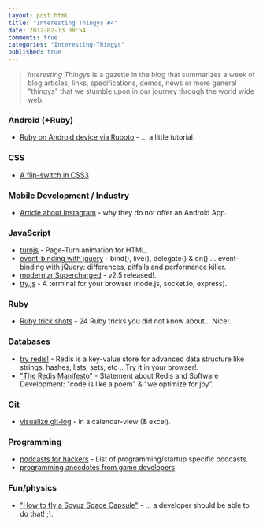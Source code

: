 ```yaml
---
layout: post.html
title: "Interesting Thingys #4"
date: 2012-02-13 08:54
comments: true
categories: "Interesting-Thingys"
published: true
---
```


> _Interesting Thingys_ is a gazette in the blog that summarizes a week of blog articles, links, specifications, demos, news or more general "thingys" that we stumble upon in our journey through the world wide web.

### Android (+Ruby)
- [Ruby on Android device via Ruboto](http://rubysource.com/ruboto-rubys-and-androids-first-born/) - ... a little tutorial.

<!-- more -->

### CSS
- [A flip-switch in CSS3](http://colintoh.com/css3-flip-switch)


### Mobile Development / Industry
- [Article about Instagram](http://gizmodo.com/5878942) - why they do not offer an Android App.


### JavaScript
- [turnjs](http://www.turnjs.com) - Page-Turn animation for HTML.
- [event-binding with jquery](http://www.elijahmanor.com/2012/02/differences-between-jquery-bind-vs-live.html) - bind(), live(), delegate() & on() ... event-binding with jQuery: differences, pitfalls and performance killer.
- [modernizr Supercharged](http://www.modernizr.com/news/modernizr-25) -  v2.5 released!.
- [tty.js](https://github.com/chjj/tty.js) - A terminal for your browser (node.js, socket.io, express).


### Ruby
- [Ruby trick shots](http://rubyreloaded.com/trickshots/) - 24 Ruby tricks you did not know about... Nice!.


### Databases
- [try redis!](http://try.redis-db.com/) - Redis is a key-value store for advanced data structure like strings, hashes, lists, sets, etc .. Try it in your browser!.
- ["The Redis Manifesto"](http://antirez.com/post/redis-manifesto.html) - Statement about Redis and Software Development: "code is like a poem" &amp; "we optimize for joy".


### Git
- [visualize git-log](http://blog.edgeyo.com/2012/02/git-log-in-calendar-view/) -  in a calendar-view (&amp; excel).


### Programming
- [podcasts for hackers](http://designpepper.com/podcasts-for-hackers) - List of programming/startup specific podcasts.
- [programming anecdotes from game developers](http://www.dodgycoder.net/2012/02/coding-tricks-of-game-developers.html)


### Fun/physics
- ["How to fly a Soyuz Space Capsule"](http://jalopnik.com/5883458/how-to-fly-a-soyuz-space-capsule) - ... a developer should be able to do that! ;).